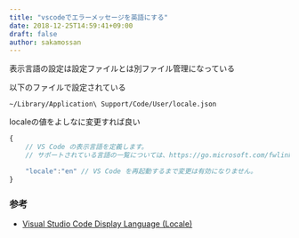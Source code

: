 ```yaml
---
title: "vscodeでエラーメッセージを英語にする"
date: 2018-12-25T14:59:41+09:00
draft: false
author: sakamossan
---
```


表示言語の設定は設定ファイルとは別ファイル管理になっている

以下のファイルで設定されている

```
~/Library/Application\ Support/Code/User/locale.json
```

localeの値をよしなに変更すれば良い

```js
{
	// VS Code の表示言語を定義します。
	// サポートされている言語の一覧については、https://go.microsoft.com/fwlink/?LinkId=761051 をご覧ください。

	"locale":"en" // VS Code を再起動するまで変更は有効になりません。
}
```

### 参考

- [Visual Studio Code Display Language (Locale)](https://code.visualstudio.com/docs/getstarted/locales)
